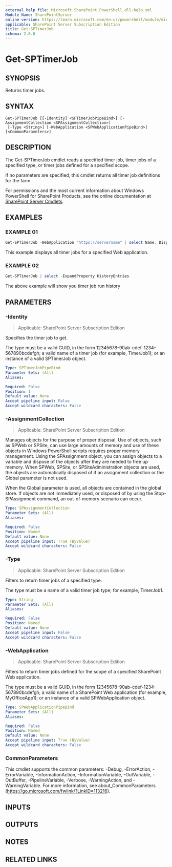 ```yaml
---
external help file: Microsoft.SharePoint.PowerShell.dll-help.xml
Module Name: SharePointServer
online version: https://learn.microsoft.com/en-us/powershell/module/microsoft.sharepoint.powershell/get-sptimerjob
applicable: SharePoint Server Subscription Edition
title: Get-SPTimerJob
schema: 2.0.0
---
```


# Get-SPTimerJob

## SYNOPSIS

Returns timer jobs.

## SYNTAX

```
Get-SPTimerJob [[-Identity] <SPTimerJobPipeBind>] [-AssignmentCollection <SPAssignmentCollection>]
 [-Type <String>] [-WebApplication <SPWebApplicationPipeBind>] [<CommonParameters>]
```

## DESCRIPTION
The Get-SPTimerJob cmdlet reads a specified timer job, timer jobs of a specified type, or timer jobs defined for a specified scope.

If no parameters are specified, this cmdlet returns all timer job definitions for the farm.

For permissions and the most current information about Windows PowerShell for SharePoint Products, see the online documentation at [SharePoint Server Cmdlets](https://learn.microsoft.com/powershell/sharepoint/sharepoint-server/sharepoint-server-cmdlets).

## EXAMPLES
### EXAMPLE 01
```powershell
Get-SPTimerJob -WebApplication "https://servername" | select Name, DisplayName
```

This example displays all timer jobs for a specified Web application.

### EXAMPLE 02
```powershell
Get-SPTimerJob | select -ExpandProperty HistoryEntries
```
The above example will show you timer job run history

## PARAMETERS

### -Identity

> Applicable: SharePoint Server Subscription Edition

Specifies the timer job to get.

The type must be a valid GUID, in the form 12345678-90ab-cdef-1234-567890bcdefgh; a valid name of a timer job (for example, TimerJob1); or an instance of a valid SPTimerJob object.

```yaml
Type: SPTimerJobPipeBind
Parameter Sets: (All)
Aliases:

Required: False
Position: 1
Default value: None
Accept pipeline input: False
Accept wildcard characters: False
```

### -AssignmentCollection

> Applicable: SharePoint Server Subscription Edition

Manages objects for the purpose of proper disposal.
Use of objects, such as SPWeb or SPSite, can use large amounts of memory and use of these objects in Windows PowerShell scripts requires proper memory management.
Using the SPAssignment object, you can assign objects to a variable and dispose of the objects after they are needed to free up memory.
When SPWeb, SPSite, or SPSiteAdministration objects are used, the objects are automatically disposed of if an assignment collection or the Global parameter is not used.

When the Global parameter is used, all objects are contained in the global store.
If objects are not immediately used, or disposed of by using the Stop-SPAssignment command, an out-of-memory scenario can occur.

```yaml
Type: SPAssignmentCollection
Parameter Sets: (All)
Aliases:

Required: False
Position: Named
Default value: None
Accept pipeline input: True (ByValue)
Accept wildcard characters: False
```

### -Type

> Applicable: SharePoint Server Subscription Edition

Filters to return timer jobs of a specified type.

The type must be a name of a valid timer job type; for example, TimerJob1.

```yaml
Type: String
Parameter Sets: (All)
Aliases:

Required: False
Position: Named
Default value: None
Accept pipeline input: False
Accept wildcard characters: False
```

### -WebApplication

> Applicable: SharePoint Server Subscription Edition

Filters to return timer jobs defined for the scope of a specified SharePoint Web application.

The type must be a valid GUID, in the form 12345678-90ab-cdef-1234-567890bcdefgh; a valid name of a SharePoint Web application (for example, MyOfficeApp1); or an instance of a valid SPWebApplication object.

```yaml
Type: SPWebApplicationPipeBind
Parameter Sets: (All)
Aliases:

Required: False
Position: Named
Default value: None
Accept pipeline input: True (ByValue)
Accept wildcard characters: False
```

### CommonParameters
This cmdlet supports the common parameters: -Debug, -ErrorAction, -ErrorVariable, -InformationAction, -InformationVariable, -OutVariable, -OutBuffer, -PipelineVariable, -Verbose, -WarningAction, and -WarningVariable. For more information, see about_CommonParameters (https://go.microsoft.com/fwlink/?LinkID=113216).

## INPUTS

## OUTPUTS

## NOTES

## RELATED LINKS
